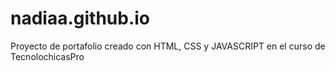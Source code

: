 # nadiaa.github.io
Proyecto de portafolio creado con HTML, CSS y JAVASCRIPT en el curso de TecnolochicasPro
